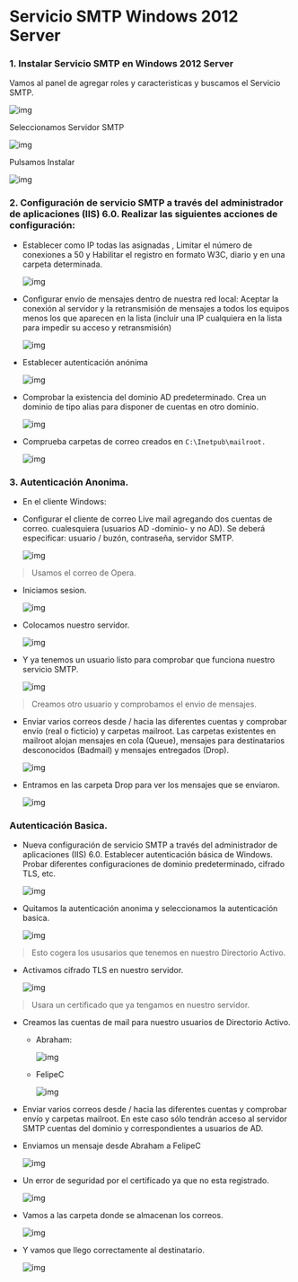 # Servicio SMTP Windows 2012 Server

### 1. Instalar Servicio SMTP en Windows 2012 Server

Vamos al panel de agregar roles y caracteristicas y buscamos  el Servicio SMTP.

  ![img](img/img1.png)

Seleccionamos Servidor SMTP  

  ![img](img/img2.png)

Pulsamos Instalar

  ![img](img/img3.png)

### 2. Configuración de servicio SMTP a través del administrador de aplicaciones (IIS) 6.0. Realizar las siguientes acciones de configuración:

  * Establecer como IP todas las asignadas , Limitar el número de conexiones a 50 y Habilitar el registro en formato W3C, diario y en una carpeta determinada.

    ![img](img/img5.png)

  * Configurar envío de mensajes dentro de nuestra red local: Aceptar la conexión al servidor y la retransmisión de mensajes a todos los equipos menos los que aparecen en la lista (incluir una IP cualquiera en la lista
  para impedir su acceso y retransmisión)

    ![img](img/img7.png)

  * Establecer autenticación anónima

    ![img](img/img6.png)

  * Comprobar la existencia del dominio AD predeterminado. Crea un dominio de tipo alias para disponer de cuentas en otro dominio.

    ![img](img/img9.png)

  * Comprueba carpetas de correo creados en
  ``C:\Inetpub\mailroot.``

    ![img](img/img8.png)


### 3. Autenticación Anonima.

  * En el cliente Windows:

  * Configurar el cliente de correo Live mail agregando dos cuentas de correo. cualesquiera (usuarios AD -dominio- y no AD). Se deberá especificar: usuario / buzón, contraseña,  servidor SMTP.

      ![img](img/img12.png)

  > Usamos el correo de Opera.

  * Iniciamos sesion.

      ![img](img/img13.png)

  * Colocamos nuestro servidor.

      ![img](img/img14.png)

  * Y ya tenemos un usuario listo para comprobar que funciona nuestro servicio SMTP.

      ![img](img/img15.png)


  > Creamos otro usuario y comprobamos el envio de mensajes.


  * Enviar varios correos desde / hacia las diferentes cuentas y comprobar envío (real o ficticio) y carpetas mailroot. Las carpetas existentes en mailroot alojan mensajes en cola (Queue), mensajes para destinatarios desconocidos (Badmail) y mensajes entregados (Drop).

    ![img](img/img16.png)

  * Entramos en las carpeta Drop para ver los mensajes que se enviaron.

    ![img](img/img17.png)


### Autenticación Basica.

  * Nueva configuración de servicio SMTP a través del administrador de aplicaciones (IIS) 6.0. Establecer autenticación básica de Windows. Probar diferentes configuraciones de dominio predeterminado, cifrado TLS, etc.

    ![img](img/img4.png)


  * Quitamos la autenticación anonima y seleccionamos la autenticación basica.

    ![img](img/img18.png)

  > Esto cogera los ususarios que tenemos en nuestro Directorio Activo.


  * Activamos cifrado TLS en nuestro servidor.

    ![img](img/img21.png)

  > Usara un certificado que ya tengamos en nuestro servidor.

  * Creamos las cuentas de mail para nuestro usuarios de Directorio Activo.

    * Abraham:

      ![img](img/img23.png)

    * FelipeC

      ![img](img/img24.png)


  *  Enviar varios correos desde / hacia las diferentes cuentas y comprobar envío y carpetas mailroot. En este caso sólo tendrán acceso al servidor SMTP cuentas del dominio y correspondientes a usuarios de AD.

  * Enviamos un mensaje desde Abraham a FelipeC

    ![img](img/img25.png)

  * Un error de seguridad por el certificado ya que no esta registrado.

    ![img](img/img26.png)

  * Vamos a las carpeta donde se almacenan los correos.

    ![img](img/img27.png)

  * Y vamos que llego correctamente al destinatario.

    ![img](img/img28.png)
